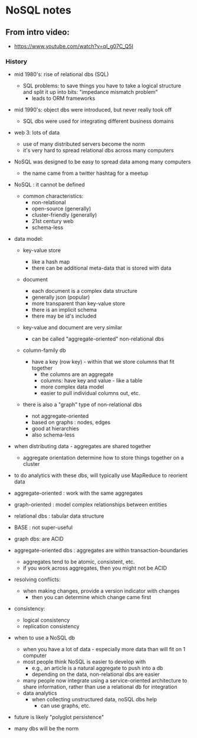 # NoSQL notes

## From intro video:
- https://www.youtube.com/watch?v=qI_g07C_Q5I

### History
- mid 1980's:  rise of relational dbs (SQL)
  - SQL problems:  to save things you have to take a logical structure and split it up into bits:  "impedance mismatch problem"
    - leads to ORM frameworks
- mid 1990's: object dbs were introduced, but never really took off
    - SQL dbs were used for integrating different business domains
- web 3:  lots of data
  - use of many distributed servers become the norm
  - it's very hard to spread relational dbs across many computers
- NoSQL was designed to be easy to spread data among many computers
  - the name came from a twitter hashtag for a meetup

- NoSQL : it cannot be defined
  - common characteristics:
    - non-relational
    - open-source (generally)
    - cluster-friendly (generally)
    - 21st century web
    - schema-less

- data model:
  - key-value store
    - like a hash map
    - there can be additional meta-data that is stored with data

  - document
    - each document is a complex data structure
    - generally json (popular)
    - more transparent than key-value store
    - there is an implicit schema
    - there may be id's included
  
  - key-value and document are very similar
    - can be called "aggregate-oriented" non-relational dbs
  
  - column-family db
    - have a key (row key) - within that we store columns that fit together
      - the columns are an aggregate
      - columns: have key and value - like a table
      - more complex data model
      - easier to pull individual columns out, etc.

  - there is also a "graph" type of non-relational dbs
    - not aggregate-oriented
    - based on graphs : nodes, edges
    - good at hierarchies
    - also schema-less

- when distributing data - aggregates are shared together
  - aggregate orientation determine how to store things together on a cluster

- to do analytics with these dbs, will typically use MapReduce to reorient data


- aggregate-oriented : work with the same aggregates
- graph-oriented : model complex relationships between entities
- relational dbs : tabular data structure

- BASE : not super-useful

- graph dbs: are ACID
- aggregate-oriented dbs : aggregates are within transaction-boundaries
  - aggregates tend to be atomic, consistent, etc.
  - if you work across aggregates, then you might not be ACID

- resolving conflicts:
  - when making changes, provide a version indicator with changes
    - then you can determine which change came first

- consistency:
  - logical consistency
  - replication consistency


- when to use a NoSQL db
  - when you have a lot of data - especially more data than will fit on 1 computer
  - most people think NoSQL is easier to develop with
    - e.g., an article is a natural aggregate to push into a db
    - depending on the data, non-relational dbs are easier
  - many people now integrate using a service-oriented architecture to share information, rather than use a relational db for integration
  - data analytics
    - when collecting unstructured data, noSQL dbs help
      - can use graphs, etc.

 - future is likely "polyglot persistence"
  - many dbs will be the norm

